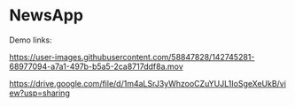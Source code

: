# NewsApp

Demo links:


https://user-images.githubusercontent.com/58847828/142745281-68977094-a7a1-497b-b5a5-2ca8717ddf8a.mov

https://drive.google.com/file/d/1m4aLSrJ3yWhzooCZuYUJL1IoSgeXeUkB/view?usp=sharing


